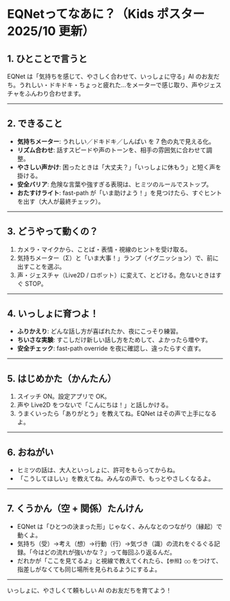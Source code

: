 ﻿# EQNetってなあに？（Kids ポスター 2025/10 更新）

## 1. ひとことで言うと
EQNet は「気持ちを感じて、やさしく合わせて、いっしょに守る」AI のお友だち。うれしい・ドキドキ・ちょっと疲れた…をメーターで感じ取り、声やジェスチャをふんわり合わせます。

---

## 2. できること
- **気持ちメーター**: うれしい／ドキドキ／しんぱい を 7 色の丸で見える化。
- **リズム合わせ**: 話すスピードや声のトーンを、相手の雰囲気に合わせて調整。
- **やさしい声かけ**: 困ったときは「大丈夫？」「いっしょに休もう」と短く声を掛ける。
- **安全バリア**: 危険な言葉や強すぎる表現は、ヒミツのルールでストップ。
- **おたすけライト**: fast-path が「いま助けよう！」を見つけたら、すぐヒントを出す（大人が最終チェック）。

---

## 3. どうやって動くの？
1. カメラ・マイクから、ことば・表情・視線のヒントを受け取る。
2. 気持ちメーター（Σ）と「いま大事！」ランプ（イグニッション）で、前に出すことを選ぶ。
3. 声・ジェスチャ（Live2D / ロボット）に変えて、とどける。危ないときはすぐ STOP。

---

## 4. いっしょに育つよ！
- **ふりかえり**: どんな話し方が喜ばれたか、夜にこっそり練習。
- **ちいさな実験**: すこしだけ新しい話し方をためして、よかったら増やす。
- **安全チェック**: fast-path override を夜に確認し、違ったらすぐ直す。

---

## 5. はじめかた（かんたん）
1. スイッチ ON。設定アプリで OK。
2. 声や Live2D をつないで「こんにちは！」と話しかける。
3. うまくいったら「ありがとう」を教えてね。EQNet はその声で上手になるよ。

---

## 6. おねがい
- ヒミツの話は、大人といっしょに、許可をもらってからね。
- 「こうしてほしい」を教えてね。みんなの声で、もっとやさしくなるよ。

---

## 7. くうかん（空 + 関係）たんけん
- EQNet は「ひとつの決まった形」じゃなく、みんなとのつながり（縁起）で動くよ。
- 気持ち（受）→考え（想）→行動（行）→気づき（識）の流れをぐるぐる記録。「今はどの流れが強いかな？」って毎回ふり返るんだ。
- だれかが「ここを見てるよ」と視線で教えてくれたら、`【参照】○○` をつけて、指差しがなくても同じ場所を見られるようにするよ。

---

いっしょに、やさしくて頼もしい AI のお友だちを育てよう！
